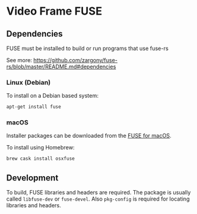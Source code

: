 # Video Frame FUSE



## Dependencies
FUSE must be installed to build or run programs that use fuse-rs

See more:
https://github.com/zargony/fuse-rs/blob/master/README.md#dependencies

### Linux (Debian)
To install on a Debian based system:
```sh 
apt-get install fuse
```

### macOS
Installer packages can be downloaded from the [FUSE for macOS](https://osxfuse.github.io/).

To install using Homebrew:
```sh
brew cask install osxfuse
```

## Development
To build, FUSE libraries and headers are required. The package is usually called `libfuse-dev` or `fuse-devel`. 
Also `pkg-config` is required for locating libraries and headers.
